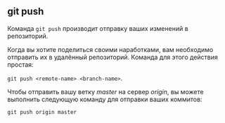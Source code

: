 ## git push

Команда `git push` производит отправку ваших изменений в репозиторий. 

Когда вы хотите поделиться своими наработками, вам необходимо отправить их в удалённый репозиторий. Команда для этого действия простая: 

`git push <remote-name> <branch-name>`.

Чтобы отправить вашу ветку *master* на сервер *origin*, вы можете выполнить следующую команду для отправки ваших коммитов:

```
git push origin master
```